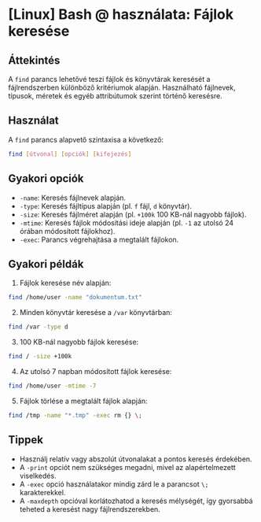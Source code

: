 # [Linux] Bash @ használata: Fájlok keresése

## Áttekintés
A `find` parancs lehetővé teszi fájlok és könyvtárak keresését a fájlrendszerben különböző kritériumok alapján. Használható fájlnevek, típusok, méretek és egyéb attribútumok szerint történő keresésre.

## Használat
A `find` parancs alapvető szintaxisa a következő:

```bash
find [útvonal] [opciók] [kifejezés]
```

## Gyakori opciók
- `-name`: Keresés fájlnevek alapján.
- `-type`: Keresés fájltípus alapján (pl. `f` fájl, `d` könyvtár).
- `-size`: Keresés fájlméret alapján (pl. `+100k` 100 KB-nál nagyobb fájlok).
- `-mtime`: Keresés fájlok módosítási ideje alapján (pl. `-1` az utolsó 24 órában módosított fájlokhoz).
- `-exec`: Parancs végrehajtása a megtalált fájlokon.

## Gyakori példák
1. Fájlok keresése név alapján:

```bash
find /home/user -name "dokumentum.txt"
```

2. Minden könyvtár keresése a `/var` könyvtárban:

```bash
find /var -type d
```

3. 100 KB-nál nagyobb fájlok keresése:

```bash
find / -size +100k
```

4. Az utolsó 7 napban módosított fájlok keresése:

```bash
find /home/user -mtime -7
```

5. Fájlok törlése a megtalált fájlok alapján:

```bash
find /tmp -name "*.tmp" -exec rm {} \;
```

## Tippek
- Használj relatív vagy abszolút útvonalakat a pontos keresés érdekében.
- A `-print` opciót nem szükséges megadni, mivel az alapértelmezett viselkedés.
- A `-exec` opció használatakor mindig zárd le a parancsot `\;` karakterekkel.
- A `-maxdepth` opcióval korlátozhatod a keresés mélységét, így gyorsabbá teheted a keresést nagy fájlrendszerekben.